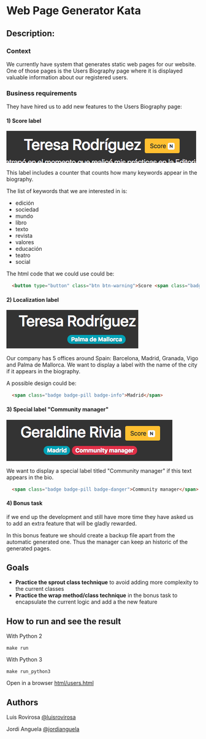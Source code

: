 # Web Page Generator Kata

## Description:
### Context
We currently have system that generates static web pages for our website. One of those pages is the Users Biography page where it is displayed valuable information about our registered users.

### Business requirements
They have hired us to add new features to the Users Biography page:

#### 1) Score label
 
![New Score label](./doc/scoreLabel.png)

This label includes a counter that counts how many keywords appear in the biography.

The list of keywords that we are interested in is:
- edición
- sociedad
- mundo
- libro
- texto
- revista
- valores
- educación
- teatro
- social

The html code that we could use could be:

```html
  <button type="button" class="btn btn-warning">Score <span class="badge badge-light">N</span><span class="sr-only">keywords found</span></button>";
```

#### 2) Localization label

![New Localization label](./doc/localizationLabel.png)

Our company has 5 offices around Spain: Barcelona, Madrid, Granada, Vigo and Palma de Mallorca.
We want to display a label with the name of the city if it appears in the biography.

A possible design could be:

```html
  <span class="badge badge-pill badge-info">Madrid</span>
```

#### 3) Special label "Community manager"

![New Special label](./doc/specialLabel.png)

We want to display a special label titled "Community manager" if this text appears in the bio.

```html
  <span class="badge badge-pill badge-danger">Community manager</span>
```

#### 4) Bonus task 

if we end up the development and still have more time they have asked us to add an extra feature that will be gladly rewarded.

In this bonus feature we should create a backup file apart from the automatic generated one. Thus the manager can keep an historic of the generated pages.

## Goals
- **Practice the sprout class technique** to avoid adding more complexity to the current classes
- **Practice the wrap method/class technique** in the bonus task to encapsulate the current logic and add a the new feature

## How to run and see the result
With Python 2

    make run
    
With Python 3 

    make run_python3

Open in a browser [html/users.html](html/users.html)


## Authors
Luis Rovirosa [@luisrovirosa](https://www.twitter.com/luisrovirosa)

Jordi Anguela [@jordianguela](https://www.twitter.com/jordianguela)

